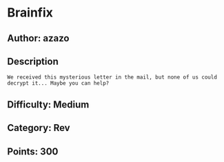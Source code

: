 # Brainfix

## Author: azazo

## Description
```
We received this mysterious letter in the mail, but none of us could decrypt it... Maybe you can help?
```

## Difficulty: Medium

## Category: Rev

## Points: 300
